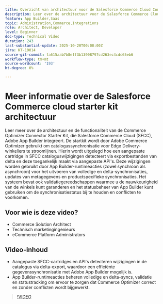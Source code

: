 ```yaml
---
title: Overzicht van architectuur voor de Salesforce Commerce Cloud Connector-app
description: Leer over de architectuur voor de Salesforce Commerce Cloud met Adobe Commerce Optimizer.
feature: App Builder,Saas
topic: Administration,Commerce,Integrations
role: Architect, Developer
level: Beginner
doc-type: Technical Video
duration: 243
last-substantial-update: 2025-10-20T00:00:00Z
jira: KT-19014
source-git-commit: fa615aab7b8eff3b13908797cd263ec4cdc65eb6
workflow-type: tm+mt
source-wordcount: '193'
ht-degree: 0%

---
```



# Meer informatie over de Salesforce Commerce cloud starter kit architectuur

Leer meer over de architectuur en de functionaliteit van de Commerce Optimizer Connector Starter Kit, die Salesforce Commerce Cloud (SFCC), Adobe App Builder integreert. De startkit wordt door Adobe Commerce Optimizer gebruikt om catalogussynchronisatie voor Edge Delivery-winkeliers te stroomlijnen. Hierin wordt uitgelegd hoe een aangepaste cartridge in SFCC cataloguswijzigingen detecteert via exportbestanden van delta en deze toegankelijk maakt via aangepaste API&#39;s. Deze wijzigingen worden gebruikt door App Builder-runtimeacties (zowel synchroon als asynchroon) voor het uitvoeren van volledige en delta-synchronisaties, updates van metagegevens en productspecifieke synchronisaties. Het systeem bevat ook validatiegereedschappen waarmee u de nauwkeurigheid van de winkels kunt garanderen en het statusbeheer van App Builder kunt gebruiken om de synchronisatiestatus bij te houden en conflicten te voorkomen.

## Voor wie is deze video?

* Commerce Solution Architect
* Technisch marketingingenieurs
* eCommerce Platform Administrators

## Video-inhoud

* Aangepaste SFCC-cartridges en API&#39;s detecteren wijzigingen in de catalogus via delta-export, waardoor een efficiënte gegevenssynchronisatie met Adobe App Builder mogelijk is.
* App Builder-runtimeacties beheren volledige en delta-syncs, validatie en statustracking om ervoor te zorgen dat Commerce Optimizer correct en zonder conflicten wordt bijgewerkt.

>[!VIDEO](https://video.tv.adobe.com/v/3476057?captions=dut&learn=on)
